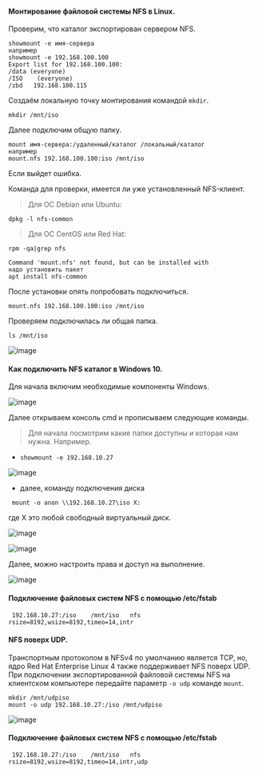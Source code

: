 #### Монтирование файловой системы NFS в Linux.

Проверим, что каталог экспортирован сервером NFS.

```
showmount -e имя-сервера
например
showmount -e 192.168.100.100
Export list for 192.168.100.100:
/data (everyone)
/ISO    (everyone)
/zbd   192.168.100.115
```

Создаём локальную точку монтирования командой ``mkdir``.
```
mkdir /mnt/iso
```
Далее подключим общую папку.

```
mount имя-сервера:/удаленный/каталог /локальный/каталог
например
mount.nfs 192.168.100.100:iso /mnt/iso
```
Если выйдет ошибка.

Команда для проверки, имеется ли уже установленный NFS-клиент.
> Для ОС Debian или Ubuntu:
``` 
dpkg -l nfs-common
```
> Для ОС CentOS или Red Hat:

```
rpm -qa|grep nfs
```

```
Command 'mount.nfs' not found, but can be installed with
надо установить пакет
apt install nfs-common
```
После установки опять попробовать подключиться.

```
mount.nfs 192.168.100.100:iso /mnt/iso
```

Проверяем подключилась ли общая папка.

```
ls /mnt/iso
```
![image](https://github.com/tvgVita69/Linux_begin/assets/98489171/b21046c7-cf40-44d3-a3e8-888fcde8d5d5)

#### Как подключить NFS каталог в Windows 10.

Для начала включим необходимые компоненты Windows.

![image](https://github.com/tvgVita69/Linux_begin/assets/98489171/a790f7c1-50ec-401c-a601-1e52e68a8792)

Далее открываем консоль cmd и прописываем следующие команды.

> Для начала посмотрим какие папки доступны и которая нам нужна.
> Например.
  - ``showmount -e 192.168.10.27``

![image](https://github.com/tvgVita69/Linux_begin/assets/98489171/1bedde4c-59b6-4063-a6f5-9f0af09fac4c)

  - далее, команду подключения диска
      
```  mount -o anon \\192.168.10.27\iso X: ```

где X это любой свободный виртуальный диск.

![image](https://github.com/tvgVita69/Linux_begin/assets/98489171/81106d99-5363-458e-9e08-25fc28dc7fa3)

![image](https://github.com/tvgVita69/Linux_begin/assets/98489171/ceb66d0f-be6a-49a5-b36e-2796b864bfab)

Далее, можно настроить права и доступ на выполнение.

![image](https://github.com/tvgVita69/Linux_begin/assets/98489171/1463bae2-d291-4086-8533-3479753ecd23)

#### Подключение файловых систем NFS с помощью /etc/fstab

``` 192.168.10.27:/iso    /mnt/iso   nfs    rsize=8192,wsize=8192,timeo=14,intr```

#### NFS поверх UDP.

Транспортным протоколом в NFSv4 по умолчанию является TCP, но, ядро Red Hat Enterprise Linux 4 также поддерживает NFS поверх UDP. <br>
При подключении экспортированной файловой системы NFS на клиентском компьютере передайте параметр ``-o udp`` команде ``mount``.

```
mkdir /mnt/udpiso
mount -o udp 192.168.10.27:/iso /mnt/udpiso
```

![image](https://github.com/tvgVita69/Linux_begin/assets/98489171/8539774b-f350-45a8-aed0-9ab5740a2d20)

#### Подключение файловых систем NFS с помощью /etc/fstab

``` 192.168.10.27:/iso    /mnt/iso   nfs    rsize=8192,wsize=8192,timeo=14,intr,udp```


